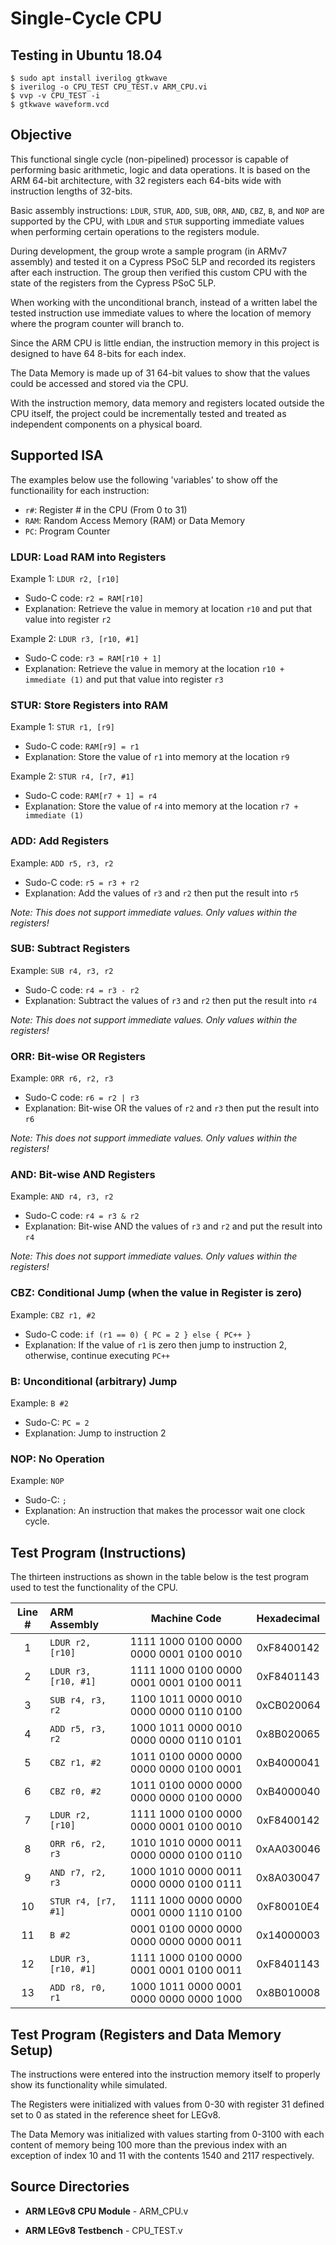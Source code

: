 # Single-Cycle CPU

## Testing in Ubuntu 18.04
```
$ sudo apt install iverilog gtkwave
$ iverilog -o CPU_TEST CPU_TEST.v ARM_CPU.vi
$ vvp -v CPU_TEST -i 
$ gtkwave waveform.vcd 
```




## Objective

This functional single cycle (non-pipelined) processor is capable of performing basic arithmetic, logic and data operations. It is based on the ARM 64-bit architecture, with 32 registers each 64-bits wide with instruction lengths of 32-bits. 

Basic assembly instructions: `LDUR`, `STUR`, `ADD`, `SUB`, `ORR`, `AND`, `CBZ`, `B`, and `NOP` are supported by the CPU, with `LDUR` and `STUR` supporting immediate values when performing certain operations to the registers module.

During development, the group wrote a sample program (in ARMv7 assembly) and tested it on a Cypress PSoC 5LP and recorded its registers after each instruction. The group then verified this custom CPU with the state of the registers from the Cypress PSoC 5LP.

When working with the unconditional branch, instead of a written label the tested instruction use immediate values to where the location of memory where the program counter will branch to. 

Since the ARM CPU is little endian, the instruction memory in this project is designed to have 64 8-bits for each index. 

The Data Memory is made up of 31 64-bit values to show that the values could be accessed and stored via the CPU. 

With the instruction memory, data memory and registers located outside the CPU itself, the project could be incrementally tested and treated as independent components on a physical board. 

## Supported ISA

The examples below use the following 'variables' to show off the functionaility for each instruction:

- `r#`: Register # in the CPU (From 0 to 31)
- `RAM`: Random Access Memory (RAM) or Data Memory
- `PC`: Program Counter

### LDUR: Load RAM into Registers

Example 1: `LDUR r2, [r10]`

- Sudo-C code: `r2 = RAM[r10]`
- Explanation: Retrieve the value in memory at location `r10` and put that value into register `r2`

Example 2: `LDUR r3, [r10, #1]`

- Sudo-C code: `r3 = RAM[r10 + 1]`
- Explanation: Retrieve the value in memory at the location `r10 + immediate (1)` and put that value into register `r3`

### STUR: Store Registers into RAM

Example 1: `STUR r1, [r9]`

- Sudo-C code: `RAM[r9] = r1`
- Explanation: Store the value of `r1` into memory at the location `r9`

Example 2: `STUR r4, [r7, #1]`

- Sudo-C code: `RAM[r7 + 1] = r4`
- Explanation: Store the value of `r4` into memory at the location `r7 + immediate (1)`

### ADD: Add Registers

Example: `ADD r5, r3, r2`

- Sudo-C code: `r5 = r3 + r2`
- Explanation: Add the values of `r3` and `r2` then put the result into `r5`

*Note: This does not support immediate values. Only values within the registers!*

### SUB: Subtract Registers

Example: `SUB r4, r3, r2`

- Sudo-C code: `r4 = r3 - r2`
- Explanation: Subtract the values of `r3` and `r2`  then put the result into `r4`

*Note: This does not support immediate values. Only values within the registers!*

### ORR: Bit-wise OR Registers

Example: `ORR r6, r2, r3`

- Sudo-C code: `r6 = r2 | r3`
- Explanation: Bit-wise OR the values of `r2` and `r3` then put the result into `r6`

*Note: This does not support immediate values. Only values within the registers!*

### AND: Bit-wise AND Registers

Example: `AND r4, r3, r2`

- Sudo-C code: `r4 = r3 & r2`
- Explanation: Bit-wise AND the values of `r3` and `r2` and put the result into `r4`

*Note: This does not support immediate values. Only values within the registers!*

### CBZ: Conditional Jump (when the value in Register is zero)

Example: `CBZ r1, #2`

- Sudo-C code: `if (r1 == 0) { PC = 2 } else { PC++ }`
- Explanation: If the value of `r1` is zero then jump to instruction 2, otherwise, continue executing `PC++`

### B: Unconditional (arbitrary) Jump

Example: `B #2`

- Sudo-C: `PC = 2`
- Explanation: Jump to instruction 2

### NOP: No Operation

Example: `NOP`

- Sudo-C: `;`
- Explanation: An instruction that makes the processor wait one clock cycle.

## Test Program (Instructions)

The thirteen instructions as shown in the table below is the test program used to test the functionality of the CPU.

| Line # |      ARM Assembly     |                Machine Code             | Hexadecimal|
|:------:|:----------------------|:---------------------------------------:|:----------:|
|    1   | `LDUR r2, [r10]`    | 1111 1000 0100 0000 0000 0001 0100 0010 | 0xF8400142 |
|    2   | `LDUR r3, [r10, #1]`| 1111 1000 0100 0000 0001 0001 0100 0011 | 0xF8401143 |
|    3   | `SUB r4, r3, r2`    | 1100 1011 0000 0010 0000 0000 0110 0100 | 0xCB020064 |
|    4   | `ADD r5, r3, r2`    | 1000 1011 0000 0010 0000 0000 0110 0101 | 0x8B020065 |
|    5   | `CBZ r1, #2`        | 1011 0100 0000 0000 0000 0000 0100 0001 | 0xB4000041 |
|    6   | `CBZ r0, #2`        | 1011 0100 0000 0000 0000 0000 0100 0000 | 0xB4000040 |
|    7   | `LDUR r2, [r10]`    | 1111 1000 0100 0000 0000 0001 0100 0010 | 0xF8400142 |
|    8   | `ORR r6, r2, r3`    | 1010 1010 0000 0011 0000 0000 0100 0110 | 0xAA030046 |
|    9   | `AND r7, r2, r3`    | 1000 1010 0000 0011 0000 0000 0100 0111 | 0x8A030047 |
|   10   | `STUR r4, [r7, #1]` | 1111 1000 0000 0000 0001 0000 1110 0100 | 0xF80010E4 |
|   11   | `B #2`              | 0001 0100 0000 0000 0000 0000 0000 0011 | 0x14000003 |
|   12   | `LDUR r3, [r10, #1]`| 1111 1000 0100 0000 0001 0001 0100 0011 | 0xF8401143 |
|   13   | `ADD r8, r0, r1`    | 1000 1011 0000 0001 0000 0000 0000 1000 | 0x8B010008 |

## Test Program (Registers and Data Memory Setup)

The instructions were entered into the instruction memory itself to properly show its functionality while simulated. 

The Registers were initialized with values from 0-30 with register 31 defined set to 0 as stated in the reference sheet for LEGv8. 

The Data Memory was initialized with values starting from 0-3100 with each content of memory being 100 more than the previous index with an exception of index 10 and 11 with the contents 1540 and 2117 respectively.

## Source Directories

- **ARM LEGv8 CPU Module** - ARM_CPU.v

- **ARM LEGv8 Testbench** - CPU_TEST.v
